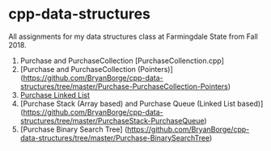# cpp-data-structures

All assignments for my data structures class at Farmingdale State from Fall 2018. 

1. Purchase and PurchaseCollection [PurchaseCollenction.cpp]
2. [Purchase and PurchaseCollection (Pointers)] (https://github.com/BryanBorge/cpp-data-structures/tree/master/Purchase-PurchaseCollection-Pointers)
3. [Purchase Linked List](https://github.com/BryanBorge/cpp-data-structures/tree/master/Purchase-LinkedList)
4. [Purchase Stack (Array based) and Purchase Queue (Linked List based)] (https://github.com/BryanBorge/cpp-data-structures/tree/master/PurchaseStack-PurchaseQueue)
5. [Purchase Binary Search Tree] (https://github.com/BryanBorge/cpp-data-structures/tree/master/Purchase-BinarySearchTree)
